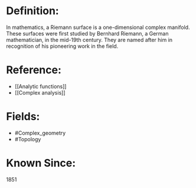

# Definition:
In mathematics, a Riemann surface is a one-dimensional complex manifold. These surfaces were first studied by Bernhard Riemann, a German mathematician, in the mid-19th century. They are named after him in recognition of his pioneering work in the field.

# Reference:
- [[Analytic functions]]
- [[Complex analysis]]

# Fields: 
- #Complex_geometry
- #Topology

# Known Since:
1851


